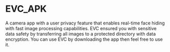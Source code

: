 # EVC_APK
A camera app with a user privacy feature that enables real-time face hiding with fast image processing capabilities.
EVC ensured you with sensitive data safety by transferring all images to a protected directory with data encryption.
You can use EVC by downloading the app then feel free to use it.
